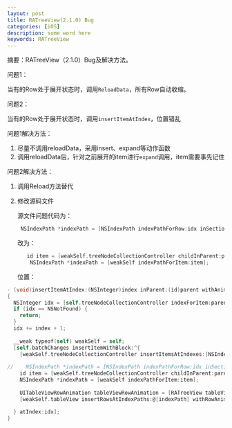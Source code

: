 ```yaml
---
layout: post
title: RATreeView(2.1.0) Bug
categories: [iOS]
description: some word here
keywords: RATreeView
---
```




摘要：RATreeView（2.1.0）Bug及解决方法。

问题1：

​	当有的Row处于展开状态时，调用`ReloadData`，所有Row自动收缩。

问题2：

​	当有的Row处于展开状态时，调用`insertItemAtIndex`，位置错乱



问题1解决方法：

1. 尽量不调用reloadData，采用insert、expand等动作函数
2. 调用reloadData后，针对之前展开的item进行`expand`调用，item需要事先记住

问题2解决方法：

1. 调用Reload方法替代

2. 修改源码文件

   源文件问题代码为：

   ```objective-c
    NSIndexPath *indexPath = [NSIndexPath indexPathForRow:idx inSection:0];
   ```

   改为：

   ```objective-c
      id item = [weakSelf.treeNodeCollectionController childInParent:parent atIndex:index];
       NSIndexPath *indexPath = [weakSelf indexPathForItem:item];
   ```

   位置：

```objective-c
- (void)insertItemAtIndex:(NSInteger)index inParent:(id)parent withAnimation:(RATreeViewRowAnimation)animation
{
  NSInteger idx = [self.treeNodeCollectionController indexForItem:parent];
  if (idx == NSNotFound) {
    return;
  }
  idx += index + 1;
  
  __weak typeof(self) weakSelf = self;
  [self.batchChanges insertItemWithBlock:^{
    [weakSelf.treeNodeCollectionController insertItemsAtIndexes:[NSIndexSet indexSetWithIndex:index] inParent:parent];
    
//    NSIndexPath *indexPath = [NSIndexPath indexPathForRow:idx inSection:0];
    id item = [weakSelf.treeNodeCollectionController childInParent:parent atIndex:index];
    NSIndexPath *indexPath = [weakSelf indexPathForItem:item];
      
    UITableViewRowAnimation tableViewRowAnimation = [RATreeView tableViewRowAnimationForTreeViewRowAnimation:animation];
    [weakSelf.tableView insertRowsAtIndexPaths:@[indexPath] withRowAnimation:tableViewRowAnimation];
    
  } atIndex:idx];
}
```

